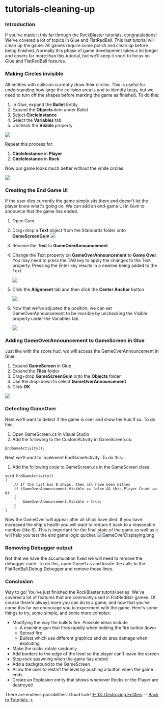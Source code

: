 # tutorials-cleaning-up

### Introduction

If you've made it this far through the RockBlaster tutorials, congratulations! We've covered a lot of topics in Glue and FlatRedBall. This last tutorial will clean up the game. All games require some polish and clean up before being finished. Normally this phase of game development takes a lot longer and covers far more than this tutorial, but we'll keep it short to focus on Glue and FlatRedBall features.

### Making Circles invisible

All entities with collision currently draw their circles. This is useful for understanding how large the collision area is and to identify bugs, but we need to turn off the shapes before marking the game as finished. To do this:

1. In Glue, expand the **Bullet** Entity
2. Expand the **Objects** item under Bullet
3. Select **CircleInstance**
4. Select the **Variables** tab
5. Uncheck the **Visible** property

![](../../../media/2021-03-img\_604e24ad82366.png)

Repeat this process for:

1. **CircleInstance** in **Player**
2. **CircleInstance** in **Rock**

Now our game looks much better without the white circles:

![](../../../media/2021-03-img\_604e2525536e5.png)

### Creating the End Game UI

If the user dies currently the game simply sits there and doesn't let the player know what's going on. We can add an end-game UI in Gum to announce that the game has ended.

1. Open Gum
2. Drag+drop a **Text** object from the Standards folder onto **GameScreenGum** [![](../../../media/2016-01-2021\_March\_14\_093302.gif)](../../../media/2016-01-2021\_March\_14\_093302.gif)
3. Rename the **Text** to **GameOverAnnouncement**
4.  Change the Text property on **GameOverAnnouncement** to **Game Over**. You may need to press the TAB key to apply the changes to the Text property. Pressing the Enter key results in a newline being added to the Text.

    ![](../../../media/2021-03-img\_604e2624d45ef.png)
5.  Click the **Alignment** tab and then click the **Center Anchor** button

    ![](../../../media/2021-03-img\_604e26746797a.png)
6.  Now that we've adjusted the position, we can set GameOverAnnouncement to be invisible by unchecking the Visible property under the Variables tab.

    ![](../../../media/2021-03-img\_604e26f283407.png)

### Adding GameOverAnnouncement to GameScreen in Glue

Just like with the score hud, we will access the GameOverAnnouncement in Glue:

1. Expand **GameScreen** in Glue
2. Expand the **Files** folder
3. Drag+drop **GameScreenGum** onto the **Objects** folder
4. Use the drop-down to select **GameOverAnnouncement**
5. Click **OK**

[![](../../../media/2016-01-2021\_March\_14\_090510.gif)](../../../media/2016-01-2021\_March\_14\_090510.gif)

### Detecting GameOver

Next we'll want to detect if the game is over and show the hud if so. To do this:

1. Open GameScreen.cs in Visual Studio
2. Add the following to the CustomActivity in GameScreen.cs:

&#x20;

```
EndGameActivity();
```

Next we'll want to implement EndGameActivity. To do this:

1. Add the following code to GameScreen.cs in the GameScreen class:

&#x20;

```
void EndGameActivity()
{
    // If the list has 0 ships, then all have been killed
    if (GameOverAnnouncement.Visible == false && this.Player.Count == 0)
    {
        GameOverAnnouncement.Visible = true;
    }
}
```

Now the GameOver will appear after all ships have died. If you have increased the ship's health you will want to reduce it back to a reasonable number (like 6). This is important for the final state of the game as well as it will help you test the end game logic quicker. ![GameOverDisplaying.png](../../../media/migrated\_media-GameOverDisplaying.png)

### Removing Debugger output

Not that we have the accumulation fixed we will need to remove the debugger code. To do this, open Game1.cs and locate the calls to the FlatRedBall.Debug.Debugger and remove those lines.

### Conclusion

Way to go! You've just finished the RockBlaster tutorial series. We've covered a lot of features that are commonly used in FlatRedBall games. Of course there's always more you can do to a game, and now that you've come this far we encourage you to experiment with the game. Here's some things to try, some simple, and some more complex:

* Modifying the way the bullets fire. Possible ideas include
  * A machine-gun that fires rapidly when holding the fire button down
  * Spread fire
  * Bullets which use different graphics and do area damage when exploding
* Make the rocks rotate randomly
* Add borders to the edge of the level so the player can't leave the screen
* Stop rock spawning when the game has ended
* Add a background to the GameScreen
* Allow the user to restart the level by pushing a button when the game ends
* Create an Explosion entity that shows whenever Rocks or the Player are destroyed

There are endless possibilities. Good luck! [<- 13. Destroying Entities](tutorials-destroying-entities.md) -- [Back to Tutorials ->](../../tutorials.md)
